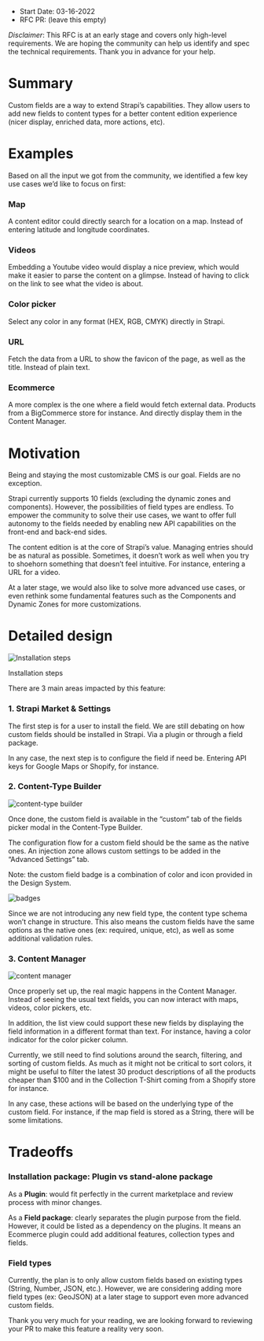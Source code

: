 - Start Date: 03-16-2022
- RFC PR: (leave this empty)

_Disclaimer_: This RFC is at an early stage and covers only high-level requirements. We are hoping the community can help us identify and spec the technical requirements. Thank you in advance for your help.

# Summary

Custom fields are a way to extend Strapi’s capabilities. They allow users to add new fields to content types for a better content edition experience (nicer display, enriched data, more actions, etc).

# Examples

Based on all the input we got from the community, we identified a few key use cases we’d like to focus on first:

### Map

A content editor could directly search for a location on a map. Instead of entering latitude and longitude coordinates.

### Videos

Embedding a Youtube video would display a nice preview, which would make it easier to parse the content on a glimpse. Instead of having to click on the link to see what the video is about.

### Color picker

Select any color in any format (HEX, RGB, CMYK) directly in Strapi.

### URL

Fetch the data from a URL to show the favicon of the page, as well as the title. Instead of plain text.

### Ecommerce

A more complex is the one where a field would fetch external data. Products from a BigCommerce store for instance. And directly display them in the Content Manager.

# Motivation

Being and staying the most customizable CMS is our goal. Fields are no exception.

Strapi currently supports 10 fields (excluding the dynamic zones and components). However, the possibilities of field types are endless. To empower the community to solve their use cases, we want to offer full autonomy to the fields needed by enabling new API capabilities on the front-end and back-end sides.

The content edition is at the core of Strapi’s value. Managing entries should be as natural as possible. Sometimes, it doesn’t work as well when you try to shoehorn something that doesn’t feel intuitive. For instance, entering a URL for a video.

At a later stage, we would also like to solve more advanced use cases, or even rethink some fundamental features such as the Components and Dynamic Zones for more customizations.

# Detailed design

![Installation steps](./flow.png)

Installation steps

There are 3 main areas impacted by this feature:

### 1. Strapi Market & Settings

The first step is for a user to install the field. We are still debating on how custom fields should be installed in Strapi. Via a plugin or through a field package.

In any case, the next step is to configure the field if need be. Entering API keys for Google Maps or Shopify, for instance. 

### 2. Content-Type Builder

![content-type builder](./ctb.png)

Once done, the custom field is available in the “custom” tab of the fields picker modal in the Content-Type Builder.

The configuration flow for a custom field should be the same as the native ones. An injection zone allows custom settings to be added in the “Advanced Settings” tab.

Note: the custom field badge is a combination of color and icon provided in the Design System. 

![badges](./badges.png)

Since we are not introducing any new field type, the content type schema won’t change in structure. This also means the custom fields have the same options as the native ones (ex: required, unique, etc), as well as some additional validation rules. 

### 3. Content Manager

![content manager](./content-manager.png)

Once properly set up, the real magic happens in the Content Manager. Instead of seeing the usual text fields, you can now interact with maps, videos, color pickers, etc.

In addition, the list view could support these new fields by displaying the field information in a different format than text. For instance, having a color indicator for the color picker column.

Currently, we still need to find solutions around the search, filtering, and sorting of custom fields. As much as it might not be critical to sort colors, it might be useful to filter the latest 30 product descriptions of all the products cheaper than $100 and in the Collection T-Shirt coming from a Shopify store for instance.

In any case, these actions will be based on the underlying type of the custom field. For instance, if the map field is stored as a String, there will be some limitations.

# Tradeoffs

### Installation package: Plugin vs stand-alone package

As a **Plugin**: would fit perfectly in the current marketplace and review process with minor changes.

As a **Field package**: clearly separates the plugin purpose from the field. However, it could be listed as a dependency on the plugins. It means an Ecommerce plugin could add additional features, collection types and fields.

### Field types

Currently, the plan is to only allow custom fields based on existing types (String, Number, JSON, etc.). However, we are considering adding more field types (ex: GeoJSON) at a later stage to support even more advanced custom fields.

Thank you very much for your reading, we are looking forward to reviewing your PR to make this feature a reality very soon.
